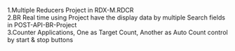 1.Multiple Reducers Project in RDX-M.RDCR  
2.BR Real time using Project have the display data by multiple Search fields in POST-API-BR-Project  
3.Counter Applications, One as Target Count, Another as Auto Count control by start & stop buttons 
